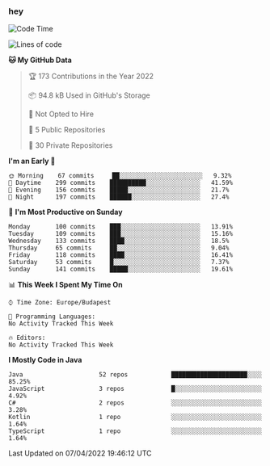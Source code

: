 ### hey

<!--START_SECTION:waka-->
![Code Time](http://img.shields.io/badge/Code%20Time-653%20hrs%207%20mins-blue)

![Lines of code](https://img.shields.io/badge/From%20Hello%20World%20I%27ve%20Written-485%20Thousand%20lines%20of%20code-blue)

**🐱 My GitHub Data** 

> 🏆 173 Contributions in the Year 2022
 > 
> 📦 94.8 kB Used in GitHub's Storage 
 > 
> 🚫 Not Opted to Hire
 > 
> 📜 5 Public Repositories 
 > 
> 🔑 30 Private Repositories  
 > 
**I'm an Early 🐤** 

```text
🌞 Morning    67 commits     ██░░░░░░░░░░░░░░░░░░░░░░░   9.32% 
🌆 Daytime    299 commits    ██████████░░░░░░░░░░░░░░░   41.59% 
🌃 Evening    156 commits    █████░░░░░░░░░░░░░░░░░░░░   21.7% 
🌙 Night      197 commits    ██████░░░░░░░░░░░░░░░░░░░   27.4%

```
📅 **I'm Most Productive on Sunday** 

```text
Monday       100 commits    ███░░░░░░░░░░░░░░░░░░░░░░   13.91% 
Tuesday      109 commits    ███░░░░░░░░░░░░░░░░░░░░░░   15.16% 
Wednesday    133 commits    ████░░░░░░░░░░░░░░░░░░░░░   18.5% 
Thursday     65 commits     ██░░░░░░░░░░░░░░░░░░░░░░░   9.04% 
Friday       118 commits    ████░░░░░░░░░░░░░░░░░░░░░   16.41% 
Saturday     53 commits     █░░░░░░░░░░░░░░░░░░░░░░░░   7.37% 
Sunday       141 commits    █████░░░░░░░░░░░░░░░░░░░░   19.61%

```


📊 **This Week I Spent My Time On** 

```text
⌚︎ Time Zone: Europe/Budapest

💬 Programming Languages: 
No Activity Tracked This Week

🔥 Editors: 
No Activity Tracked This Week

```

**I Mostly Code in Java** 

```text
Java                     52 repos            █████████████████████░░░░   85.25% 
JavaScript               3 repos             █░░░░░░░░░░░░░░░░░░░░░░░░   4.92% 
C#                       2 repos             ░░░░░░░░░░░░░░░░░░░░░░░░░   3.28% 
Kotlin                   1 repo              ░░░░░░░░░░░░░░░░░░░░░░░░░   1.64% 
TypeScript               1 repo              ░░░░░░░░░░░░░░░░░░░░░░░░░   1.64%

```



 Last Updated on 07/04/2022 19:46:12 UTC
<!--END_SECTION:waka-->
